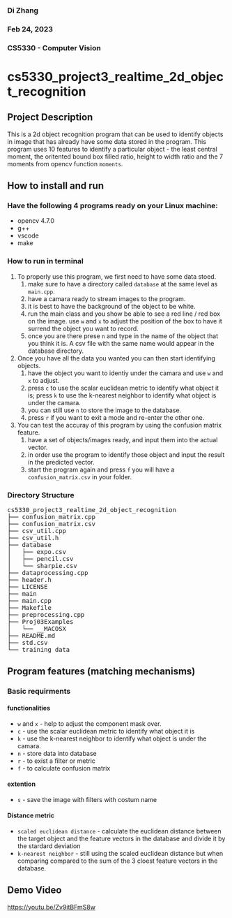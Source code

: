 
### Di Zhang
### Feb 24, 2023
### CS5330 - Computer Vision

# cs5330_project3_realtime_2d_object_recognition

## Project Description

This is a 2d object recognition program that can be used to identify objects in image that has already have some data stored in the program. This program uses 10 features to identify a particular object - the least central moment, the oritented bound box filled ratio, height to width ratio and the 7 moments from opencv function `moments`.

## How to install and run

### Have the following 4 programs ready on your **Linux** machine:

- opencv 4.7.0
- g++
- vscode
- make

### How to run in terminal

1. To properly use this program, we first need to have some data stoed.
   1. make sure to have a directory called `database` at the same level as `main.cpp`.
   2. have a camara ready to stream images to the program.
   3. it is best to have the background of the object to be white.
   4. run the main class and you show be able to see a red line / red box on the image. use `w` and `x` to adjust the position of the box to have it surrend the object you want to record.
   5. once you are there prese `n` and type in the name of the object that you think it is. A csv file with the same name would appear in the database directory.
2. Once you have all the data you wanted you can then start identifying objects.
   1. have the object you want to identiy under the camara and use `w` and `x` to adjust. 
   2. press `c` to use the scalar euclidean metric to identify what object it is; press `k` to use the k-nearest neighbor to identify what object is under the camara.
   3. you can still use `n` to store the image to the database.
   4. press `r` if you want to exit a mode and re-enter the other one.
3. You can test the accuray of this program by using the confusion matrix feature.
   1. have a set of objects/images ready, and input them into the actual vector.
   2. in order use the program to identify those object and input the result in the predicted vector.
   3. start the program again and press `f` you will have a `confusion_matrix.csv` in your folder.


### Directory Structure
<pre>
cs5330_project3_realtime_2d_object_recognition
├── confusion_matrix.cpp
├── confusion_matrix.csv
├── csv_util.cpp
├── csv_util.h
├── database
│   ├── expo.csv
│   ├── pencil.csv
│   └── sharpie.csv
├── dataprocessing.cpp
├── header.h
├── LICENSE
├── main
├── main.cpp
├── Makefile
├── preprocessing.cpp
├── Proj03Examples
│   └── __MACOSX
├── README.md
├── std.csv
└── training_data
</pre>

## Program features (matching mechanisms)

### Basic requirments

#### functionalities
- `w` and `x` - help to adjust the component mask over.
- `c` - use the scalar euclidean metric to identify what object it is
- `k` - use the k-nearest neighbor to identify what object is under the camara.
- `n` - store data into database
- `r` - to exist a filter or metric 
- `f` - to calculate confusion matrix

#### extention
- `s` - save the image with filters with costum name

#### Distance metric
- `scaled euclidean distance` - calculate the euclidean distance between the target object and the feature vectors in the database and divide it by the stardard deviation
- `k-nearest neighbor` - still using the scaled euclidean distance but when comparing compared to the sum of the 3 cloest feature vectors in the database.
   
## Demo Video
https://youtu.be/Zv9itBFmS8w